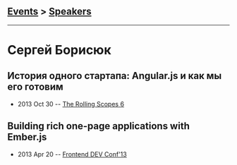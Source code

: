 ## [Events](../README.md) > [Speakers](../speakers.md)
---

# Сергей Борисюк

## История одного стартапа: Angular.js и как мы его готовим
- 2013 Oct 30 -- [The Rolling Scopes 6](https://www.youtube.com/watch?v=bUrjh1MPilQ)    
## Building rich one-page applications with Ember.js
- 2013 Apr 20 -- [Frontend DEV Conf&#39;13](https://www.youtube.com/watch?v=AFncEM4rBw8)    
